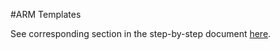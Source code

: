 #ARM Templates

See corresponding section in the step-by-step document [here](./Sitecore%20on%20Azure%20PaaS%20services%20-%20Hands-on%20Lab%20-%20June%202017.pdf).